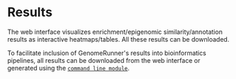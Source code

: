 

Results
========================================================

The web interface visualizes enrichment/epigenomic similarity/annotation results as interactive heatmaps/tables. All these results can be downloaded.

To facilitate inclusion of GenomeRunner's results into bioinformatics pipelines, all results can be downloaded from the web interface or generated using the [`command line module`](hypergeom4.md).
